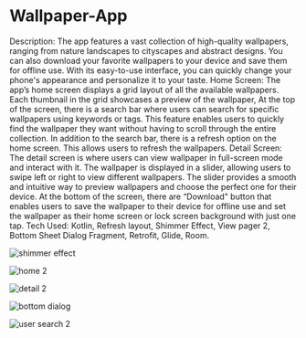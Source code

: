 # Wallpaper-App

Description:
The app features a vast collection of high-quality wallpapers, ranging from nature landscapes to cityscapes and abstract designs. You can also download your favorite wallpapers to your device and save them for offline use. With its easy-to-use interface, you can quickly change your phone's appearance and personalize it to your taste.
Home Screen:
The app’s home screen displays a grid layout of all the available wallpapers. Each thumbnail in the grid showcases a preview of the wallpaper, At the top of the screen, there is a search bar where users can search for specific wallpapers using keywords or tags. This feature enables users to quickly find the wallpaper they want without having to scroll through the entire collection. In addition to the search bar, there is a refresh option on the home screen. This allows users to refresh the wallpapers.
Detail Screen:
The detail screen is where users can view wallpaper in full-screen mode and interact with it. The wallpaper is displayed in a slider, allowing users to swipe left or right to view different wallpapers. The slider provides a smooth and intuitive way to preview wallpapers and choose the perfect one for their device. At the bottom of the screen, there are “Download" button that enables users to save the wallpaper to their device for offline use and set the wallpaper as their home screen or lock screen background with just one tap. 
Tech Used: 
Kotlin, Refresh layout, Shimmer Effect, View pager 2, Bottom Sheet Dialog Fragment, Retrofit, Glide, Room.

![shimmer effect](https://user-images.githubusercontent.com/100696254/216515441-f5ecb8a0-f57f-4446-8c38-d953fddc3cf2.jpg)

![home 2](https://user-images.githubusercontent.com/100696254/216515374-05976dce-28ea-4eef-9b57-ac507681a40d.jpg)

![detail 2](https://user-images.githubusercontent.com/100696254/216515418-2fc06bb7-c631-45d0-995b-0d3dc69dff0a.jpg)

![bottom dialog](https://user-images.githubusercontent.com/100696254/216515434-9dad6969-40bb-459f-8402-1a2ce64dd66a.jpg)

![user search 2](https://user-images.githubusercontent.com/100696254/216515469-6b879e1b-4435-40a8-a120-fde0c17ff2f8.jpg)

